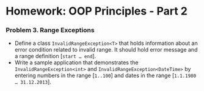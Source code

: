 Homework: OOP Principles - Part 2
=================================

### Problem 3. Range Exceptions
*	Define a class `InvalidRangeException<T>` that holds information about an error condition related to invalid range. It should hold error message and a range definition [`start … end`].
*	Write a sample application that demonstrates the `InvalidRangeException<int>` and `InvalidRangeException<DateTime>` by entering numbers in the range [`1..100`] and dates in the range [`1.1.1980 … 31.12.2013`].